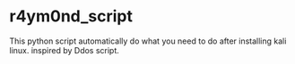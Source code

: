 # r4ym0nd_script
This python script automatically do what you need to do after installing kali linux.
inspired by Ddos script.
